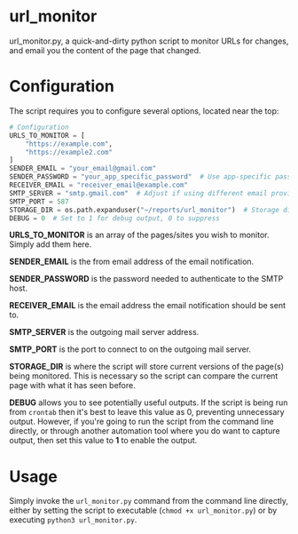 # url_monitor
url_monitor.py, a quick-and-dirty python script to monitor URLs for changes, and email you the content of the page that changed.

# Configuration
The script requires you to configure several options, located near the top:

```python
# Configuration
URLS_TO_MONITOR = [
    "https://example.com",
    "https://example2.com"
]
SENDER_EMAIL = "your_email@gmail.com"
SENDER_PASSWORD = "your_app_specific_password"  # Use app-specific password if using Gmail
RECEIVER_EMAIL = "receiver_email@example.com"
SMTP_SERVER = "smtp.gmail.com"  # Adjust if using different email provider
SMTP_PORT = 587
STORAGE_DIR = os.path.expanduser("~/reports/url_monitor")  # Storage directory
DEBUG = 0  # Set to 1 for debug output, 0 to suppress
```

**URLS_TO_MONITOR** is an array of the pages/sites you wish to monitor. Simply add them here.

**SENDER_EMAIL** is the from email address of the email notification.

**SENDER_PASSWORD** is the password needed to authenticate to the SMTP host.

**RECEIVER_EMAIL** is the email address the email notification should be sent to.

**SMTP_SERVER** is the outgoing mail server address.

**SMTP_PORT** is the port to connect to on the outgoing mail server.

**STORAGE_DIR** is where the script will store current versions of the page(s) being monitored. This is necessary so the script can compare the current page with what it has seen before.

**DEBUG** allows you to see potentially useful outputs. If the script is being run from `crontab` then it's best to leave this value as 0, preventing unnecessary output. However, if you're going to run the script from the command line directly, or through another automation tool where you do want to capture output, then set this value to **1** to enable the output.

# Usage
Simply invoke the `url_monitor.py` command from the command line directly, either by setting the script to executable (`chmod +x url_monitor.py`) or by executing `python3 url_monitor.py`.
